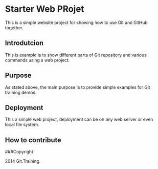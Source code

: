 # Starter Web PRojet

This is a simple website project for showing how to use Git and GitHub together.

## Introdutcion

This is example is to show different parts of Git repository and various commands using a web project.

## Purpose

As stated above, the main purpose is to provide simple examples for Git training demos.

## Deployment

This a simple web project, deployment can be on any web server or even local file system.

## How to contribute


###Copyright

2014 Git.Training.